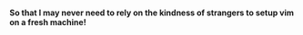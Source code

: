 #### So that I may never need to rely on the kindness of strangers to setup vim on a fresh machine!

